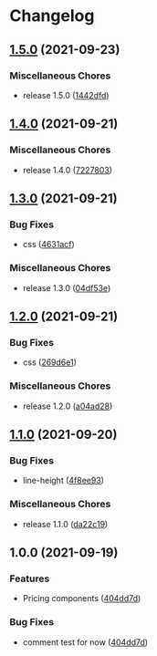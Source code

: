 # Changelog

## [1.5.0](https://www.github.com/Toaztr/angular-libraries/compare/v1.4.0...v1.5.0) (2021-09-23)


### Miscellaneous Chores

* release 1.5.0 ([1442dfd](https://www.github.com/Toaztr/angular-libraries/commit/1442dfd2e64e3477cb4b1f7e341812ac1470dee8))

## [1.4.0](https://www.github.com/Toaztr/angular-libraries/compare/v1.3.0...v1.4.0) (2021-09-21)


### Miscellaneous Chores

* release 1.4.0 ([7227803](https://www.github.com/Toaztr/angular-libraries/commit/7227803cf98f55b6b59b6038228a7177ce073bf1))

## [1.3.0](https://www.github.com/Toaztr/angular-libraries/compare/v1.2.0...v1.3.0) (2021-09-21)


### Bug Fixes

* css ([4631acf](https://www.github.com/Toaztr/angular-libraries/commit/4631acfd5401fd855c601d53ea8431d0413f8c22))


### Miscellaneous Chores

* release 1.3.0 ([04df53e](https://www.github.com/Toaztr/angular-libraries/commit/04df53e393c82b1c7d1702d7c93dad6293542a51))

## [1.2.0](https://www.github.com/Toaztr/angular-libraries/compare/v1.1.0...v1.2.0) (2021-09-21)


### Bug Fixes

* css ([269d6e1](https://www.github.com/Toaztr/angular-libraries/commit/269d6e103f282c5bb47a1e5667a3734df3a5d1e8))


### Miscellaneous Chores

* release 1.2.0 ([a04ad28](https://www.github.com/Toaztr/angular-libraries/commit/a04ad2854a0795b6a38133336aaeb0d5499f1632))

## [1.1.0](https://www.github.com/Toaztr/angular-libraries/compare/v1.0.0...v1.1.0) (2021-09-20)


### Bug Fixes

* line-height ([4f8ee93](https://www.github.com/Toaztr/angular-libraries/commit/4f8ee938c7bc3fbe58e231126b9dc87c92258ae5))


### Miscellaneous Chores

* release 1.1.0 ([da22c19](https://www.github.com/Toaztr/angular-libraries/commit/da22c19e54d5e2f3d06e9d5b289805af6207f4ba))

## 1.0.0 (2021-09-19)


### Features

* Pricing components ([404dd7d](https://www.github.com/Toaztr/angular-libraries/commit/404dd7dacf943aaa22aff7f84035a82e04f410d3))


### Bug Fixes

* comment test for now ([404dd7d](https://www.github.com/Toaztr/angular-libraries/commit/404dd7dacf943aaa22aff7f84035a82e04f410d3))

